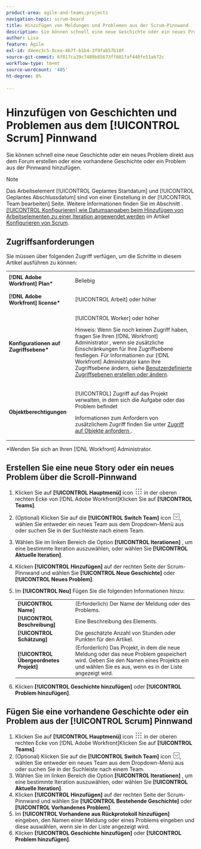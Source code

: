 ```yaml
---
product-area: agile-and-teams;projects
navigation-topic: scrum-board
title: Hinzufügen von Meldungen und Problemen aus der Scrum-Pinnwand
description: Sie können schnell eine neue Geschichte oder ein neues Problem direkt aus dem Forum erstellen oder eine vorhandene Geschichte oder ein Problem aus der Pinnwand hinzufügen.
author: Lisa
feature: Agile
exl-id: d4eec3c5-8cea-467f-b1b4-3f9fab57b10f
source-git-commit: 6f817ca39c7489b85673ff601faf440fe51ab72c
workflow-type: tm+mt
source-wordcount: '485'
ht-degree: 0%

---
```


# Hinzufügen von Geschichten und Problemen aus dem [!UICONTROL Scrum] Pinnwand

Sie können schnell eine neue Geschichte oder ein neues Problem direkt aus dem Forum erstellen oder eine vorhandene Geschichte oder ein Problem aus der Pinnwand hinzufügen.

>[!NOTE]
>
>Das Arbeitselement [!UICONTROL Geplantes Startdatum] und [!UICONTROL Geplantes Abschlussdatum] sind von einer Einstellung in der [!UICONTROL Team bearbeiten] Seite. Weitere Informationen finden Sie im Abschnitt . [[!UICONTROL Konfigurieren] wie Datumsangaben beim Hinzufügen von Arbeitselementen zu einer Iteration angewendet werden](../../../agile/get-started-with-agile-in-workfront/configure-scrum.md#configur5) im Artikel [Konfigurieren von Scrum](../../../agile/get-started-with-agile-in-workfront/configure-scrum.md).

## Zugriffsanforderungen

Sie müssen über folgenden Zugriff verfügen, um die Schritte in diesem Artikel ausführen zu können:

<table style="table-layout:auto"> 
 <col> 
 <col> 
 <tbody> 
  <tr> 
   <td role="rowheader"><strong>[!DNL Adobe Workfront] Plan*</strong></td> 
   <td> <p>Beliebig</p> </td> 
  </tr> 
  <tr> 
   <td role="rowheader"><strong>[!DNL Adobe Workfront] license*</strong></td> 
   <td> <p>[!UICONTROL Arbeit] oder höher</p> </td> 
  </tr> 
  <tr> 
   <td role="rowheader"><strong>Konfigurationen auf Zugriffsebene*</strong></td> 
   <td> <p>[!UICONTROL Worker] oder höher</p> <p>Hinweis: Wenn Sie noch keinen Zugriff haben, fragen Sie Ihren [!DNL Workfront] Administrator , wenn sie zusätzliche Einschränkungen für Ihre Zugriffsebene festlegen. Für Informationen zur [!DNL Workfront] Administrator kann Ihre Zugriffsebene ändern, siehe <a href="../../../administration-and-setup/add-users/configure-and-grant-access/create-modify-access-levels.md" class="MCXref xref">Benutzerdefinierte Zugriffsebenen erstellen oder ändern</a>.</p> </td> 
  </tr> 
  <tr> 
   <td role="rowheader"><strong>Objektberechtigungen</strong></td> 
   <td> <p>[!UICONTROL] Zugriff auf das Projekt verwalten, in dem sich die Aufgabe oder das Problem befindet</p> <p>Informationen zum Anfordern von zusätzlichem Zugriff finden Sie unter <a href="../../../workfront-basics/grant-and-request-access-to-objects/request-access.md" class="MCXref xref">Zugriff auf Objekte anfordern </a>.</p> </td> 
  </tr> 
 </tbody> 
</table>

&#42;Wenden Sie sich an Ihren [!DNL Workfront] Administrator.

## Erstellen Sie eine neue Story oder ein neues Problem über die Scroll-Pinnwand

1. Klicken Sie auf **[!UICONTROL Hauptmenü]** icon ![](assets/main-menu-icon.png) in der oberen rechten Ecke von [!DNL Adobe Workfront]Klicken Sie auf **[!UICONTROL Teams]**.
1. (Optional) Klicken Sie auf die **[!UICONTROL Switch Team]** icon ![Symbol &quot;Team wechseln&quot;](assets/switch-team-icon.png), wählen Sie entweder ein neues Team aus dem Dropdown-Menü aus oder suchen Sie in der Suchleiste nach einem Team.
1. Wählen Sie im linken Bereich die Option **[!UICONTROL Iterationen]** , um eine bestimmte Iteration auszuwählen, oder wählen Sie **[!UICONTROL Aktuelle Iteration]**.
1. Klicken **[!UICONTROL Hinzufügen]** auf der rechten Seite der Scrum-Pinnwand und wählen Sie **[!UICONTROL Neue Geschichte]** oder **[!UICONTROL Neues Problem]**.
1. Im **[!UICONTROL Neu]** Fügen Sie die folgenden Informationen hinzu:

   <table style="table-layout:auto">
    <tr>
        <td><strong>[!UICONTROL Name]</strong></td>
        <td>(Erforderlich) Der Name der Meldung oder des Problems.</td>
    </tr>
    <tr>
        <td><strong>[!UICONTROL Beschreibung]</strong></td>
        <td>Eine Beschreibung des Elements.</td>
    </tr>
    <tr>
        <td><strong>[!UICONTROL Schätzung]</strong></td>
        <td>Die geschätzte Anzahl von Stunden oder Punkten für den Artikel.</td>
    </tr>
    <tr>
        <td><strong>[!UICONTROL Übergeordnetes Projekt]</strong></td>
        <td>(Erforderlich) Das Projekt, in dem die neue Meldung oder das neue Problem gespeichert wird. Geben Sie den Namen eines Projekts ein und wählen Sie es aus, wenn es in der Liste angezeigt wird.</td>
    </tr>
   </table>

1. Klicken **[!UICONTROL Geschichte hinzufügen]** oder **[!UICONTROL Problem hinzufügen]**.

## Fügen Sie eine vorhandene Geschichte oder ein Problem aus der [!UICONTROL Scrum] Pinnwand

1. Klicken Sie auf **[!UICONTROL Hauptmenü]** icon ![](assets/main-menu-icon.png) in der oberen rechten Ecke von [!DNL Adobe Workfront]Klicken Sie auf **[!UICONTROL Teams]**.
1. (Optional) Klicken Sie auf die **[!UICONTROL Switch Team]** icon ![Symbol &quot;Team wechseln&quot;](assets/switch-team-icon.png), wählen Sie entweder ein neues Team aus dem Dropdown-Menü aus oder suchen Sie in der Suchleiste nach einem Team.
1. Wählen Sie im linken Bereich die Option **[!UICONTROL Iterationen]** , um eine bestimmte Iteration auszuwählen, oder wählen Sie **[!UICONTROL Aktuelle Iteration]**.
1. Klicken **[!UICONTROL Hinzufügen]** auf der rechten Seite der Scrum-Pinnwand und wählen Sie **[!UICONTROL Bestehende Geschichte]** oder **[!UICONTROL Vorhandenes Problem]**.
1. Im **[!UICONTROL Vorhandene aus Rückprotokoll hinzufügen]** eingeben, den Namen einer Meldung oder eines Problems eingeben und diese auswählen, wenn sie in der Liste angezeigt wird.
1. Klicken **[!UICONTROL Geschichte hinzufügen]** oder **[!UICONTROL Problem hinzufügen]**.
